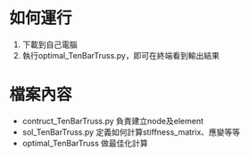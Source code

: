 # 如何運行
1. 下載到自己電腦
2. 執行optimal_TenBarTruss.py，即可在終端看到輸出結果

# 檔案內容
- contruct_TenBarTruss.py 負責建立node及element
- sol_TenBarTruss.py 定義如何計算stiffness_matrix、應變等等
- optimal_TenBarTruss 做最佳化計算
